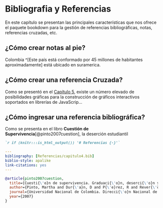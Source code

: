 # Bibliografia y Referencias

En este capítulo se presentan las principales características que nos ofrece el paquete bookdown para la gestión de referencias bibliográficas, notas, referencias cruzadas, etc.

## ¿Cómo crear notas al pie?

Colombia ^[Este país está conformado por 45 millones de habitantes aproximadamente] está ubicado en suramerica. 


## ¿Cómo crear una referencia Cruzada?

Como se presentó en el [Capítulo 5](#Interactivos), existe un número elevado de posibilidades gráficas para la construcción de gráficos interactivos soportados en librerías de JavaScrip...

## ¿Cómo ingresar una referencia bibliográfica?

Como se presenta en el libro **Cuestión de Supervivencia**[@pinto2007cuestion], la deserción estudiantil 

```markdown
`r if (knitr:::is_html_output()) '# Referencias {-}'`
```

```yaml
---
bibliography: [Referencias/capitulo4.bib]
biblio-style: apalike
link-citations: yes
---
```


```bibtex
@article{pinto2007cuestion,
  title={Cuesti{\'o}n de supervivencia. Graduaci{\'o}n, deserci{\'o}n y rezago en la Universidad Nacional de Colombia},
  author={Pinto, Martha and Dur{\'a}n, D and P{\'e}rez, R and Rever{\'o}n, C and Rodr{\'\i}guez, A},
  journal={Universidad Nacional de Colombia. Direcci{\'o}n Nacional de Bienestar Universitario, Bogot{\'a}},
  year={2007}
}
```




